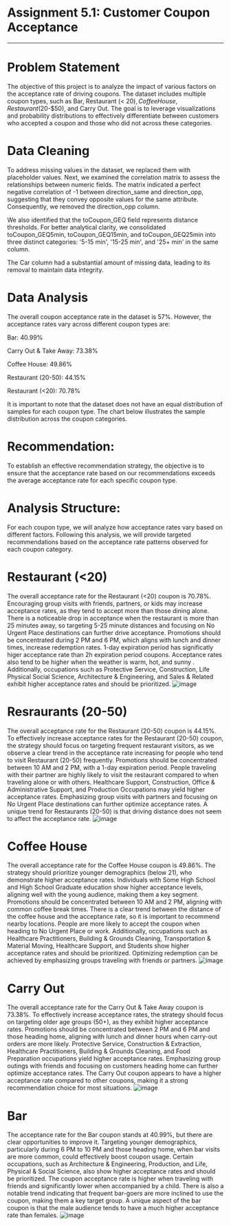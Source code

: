 # Assignment 5.1: Customer Coupon Acceptance
---
# Problem Statement
The objective of this project is to analyze the impact of various factors on the acceptance rate of driving coupons. The dataset includes multiple coupon types, such as Bar, Restaurant (< $20), Coffee House, Restaurant ($20-$50), and Carry Out. The goal is to leverage visualizations and probability distributions to effectively differentiate between customers who accepted a coupon and those who did not across these categories.

# Data Cleaning
To address missing values in the dataset, we replaced them with placeholder values. Next, we examined the correlation matrix to assess the relationships between numeric fields. The matrix indicated a perfect negative correlation of -1 between direction_same and direction_opp, suggesting that they convey opposite values for the same attribute. Consequently, we removed the direction_opp column.

We also identified that the toCoupon_GEQ field represents distance thresholds. For better analytical clarity, we consolidated toCoupon_GEQ5min, toCoupon_GEQ15min, and toCoupon_GEQ25min into three distinct categories: '5-15 min', '15-25 min', and '25+ min' in the same column.

The Car column had a substantial amount of missing data, leading to its removal to maintain data integrity.

# Data Analysis
The overall coupon acceptance rate in the dataset is 57%. However, the acceptance rates vary across different coupon types are:

Bar: 40.99%

Carry Out & Take Away: 73.38%

Coffee House: 49.86%

Restaurant (20-50): 44.15%

Restaurant (<20): 70.78%

It is important to note that the dataset does not have an equal distribution of samples for each coupon type. The chart below illustrates the sample distribution across the coupon categories.

# Recommendation:
To establish an effective recommendation strategy, the objective is to ensure that the acceptance rate based on our recommendations exceeds the average acceptance rate for each specific coupon type.

# Analysis Structure:
For each coupon type, we will analyze how acceptance rates vary based on different factors. Following this analysis, we will provide targeted recommendations based on the acceptance rate patterns observed for each coupon category.

# Restaurant (<20)
The overall acceptance rate for the Restaurant (<20) coupon is 70.78%. Encouraging group visits with friends, partners, or kids may increase acceptance rates, as they tend to accept more than those dining alone. There is a noticeable drop in acceptance when the restaurant is more than 25 minutes away, so targeting 5-25 minute distances and focusing on No Urgent Place destinations can further drive acceptance. Promotions should be concentrated during 2 PM and 6 PM, which aligns with lunch and dinner times, increase redemption rates. 1-day expiration period has significatly higer acceptance rate than 2h expiration period coupons. Acceptance rates also tend to be higher when the weather is warm, hot, and sunny . Additionally, occupations such as Protective Service, Construction, Life Physical Social Science, Architecture & Engineering, and Sales & Related exhibit higher acceptance rates and should be prioritized.
![image](https://github.com/user-attachments/assets/498c6e13-43cf-41bb-a06f-62dd2f292497)


# Resraurants (20-50)
The overall acceptance rate for the Restaurant (20-50) coupon is 44.15%. To effectively increase acceptance rates for the Restaurant (20-50) coupon, the strategy should focus on targeting frequent restaurant visitors, as we observe a clear trend in the acceptance rate increasing for people who tend to visit Restaurant (20-50) frequently. Promotions should be concentrated between 10 AM and 2 PM, with a 1-day expiration period. People traveling with their partner are highly likely to visit the restaurant compared to when traveling alone or with others. Healthcare Support, Construction, Office & Administrative Support, and Production Occupations may yield higher acceptance rates. Emphasizing group visits with partners and focusing on No Urgent Place destinations can further optimize acceptance rates. A unique trend for Restaurants (20-50) is that driving distance does not seem to affect the acceptance rate.
![image](https://github.com/user-attachments/assets/74c4d805-5b5e-4cb3-8e3f-ba918c633afd)

# Coffee House
The overall acceptance rate for the Coffee House coupon is 49.86%. The strategy should prioritize younger demographics (below 21), who demonstrate higher acceptance rates. Individuals with Some High School and High School Graduate education show higher acceptance levels, aligning well with the young audience, making them a key segment. Promotions should be concentrated between 10 AM and 2 PM, aligning with common coffee break times. There is a clear trend between the distance of the coffee house and the acceptance rate, so it is important to recommend nearby locations. People are more likely to accept the coupon when heading to No Urgent Place or work. Additionally, occupations such as Healthcare Practitioners, Building & Grounds Cleaning, Transportation & Material Moving, Healthcare Support, and Students show higher acceptance rates and should be prioritized. Optimizing redemption can be achieved by emphasizing groups traveling with friends or partners.
![image](https://github.com/user-attachments/assets/147d3165-b262-49d1-a48e-685c5c58a9b4)



# Carry Out
The overall acceptance rate for the Carry Out & Take Away coupon is 73.38%. To effectively increase acceptance rates, the strategy should focus on targeting older age groups (50+), as they exhibit higher acceptance rates. Promotions should be concentrated between 2 PM and 6 PM and those heading home, aligning with lunch and dinner hours when carry-out orders are more likely. Protective Service, Construction & Extraction, Healthcare Practitioners, Building & Grounds Cleaning, and Food Preparation occupations yield higher acceptance rates. Emphasizing group outings with friends and focusing on customers heading home can further optimize acceptance rates. The Carry Out coupon appears to have a higher acceptance rate compared to other coupons, making it a strong recommendation choice for most situations.
![image](https://github.com/user-attachments/assets/28f75710-3577-42a7-93ee-c4a253c91d94)



# Bar 
The acceptance rate for the Bar coupon stands at 40.99%, but there are clear opportunities to improve it. Targeting younger demographics, particularly during 6 PM to 10 PM and those heading home, when bar visits are more common, could effectively boost coupon usage. Certain occupations, such as Architecture & Engineering, Production, and Life, Physical & Social Science, also show higher acceptance rates and should be prioritized. The coupon acceptance rate is higher when traveling with friends and significantly lower when accompanied by a child. There is also a notable trend indicating that frequent bar-goers are more inclined to use the coupon, making them a key target group. A unique aspect of the bar coupon is that the male audience tends to have a much higher acceptance rate than females.
![image](https://github.com/user-attachments/assets/5fe22ff2-3b56-42a3-adc7-56693ed1f3c7)









